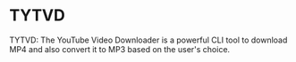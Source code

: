 # TYTVD
TYTVD: The YouTube Video Downloader is a powerful CLI tool to download MP4 and also convert it to MP3 based on the user's choice.
